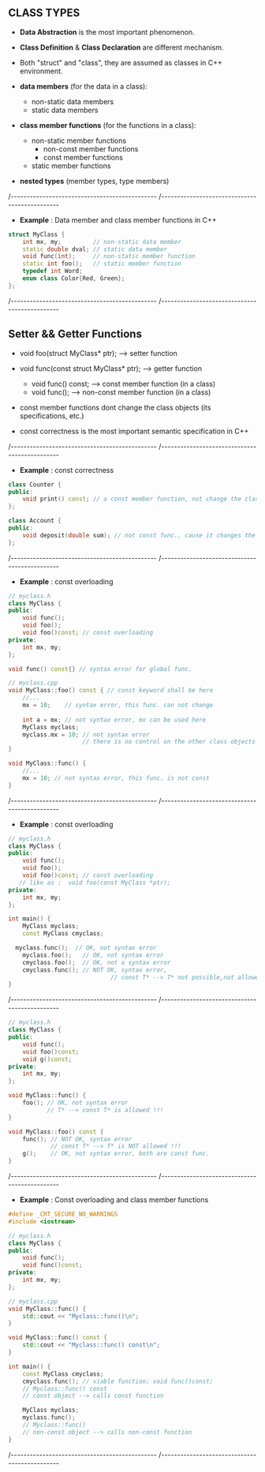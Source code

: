
## CLASS TYPES

- **Data Abstraction** is the most important phenomenon.

- **Class Definition** & **Class Declaration** are different mechanism. 

- Both "struct" and "class", they are assumed as classes in C++ environment.

- **data members** (for the data in a class):
  - non-static data members
  - static data members

- **class member functions** (for the functions in a class):
  - non-static member functions
    - non-const member functions
    - const member functions
  - static member functions

- **nested types** (member types, type members)
  
/----------------------------------------------
/----------------------------------------------

- **Example** : Data member and class member functions in C++

```cpp
struct MyClass {
	int mx, my;         // non-static data member
	static double dval; // static data member
	void func(int);     // non-static member function
	static int foo();   // static member function 
	typedef int Word;
	enum class Color{Red, Green};
};
```
/----------------------------------------------
/----------------------------------------------

## Setter && Getter Functions 

- void foo(struct MyClass* ptr); --> setter function

- void func(const struct MyClass* ptr); --> getter function
  - void func() const; --> const member function (in a class)
  - void func(); --> non-const member function (in a class)
  
- const member functions dont change the class objects (its specifications, etc.)

- const correctness is the most important semantic specification in C++ 

/----------------------------------------------
/----------------------------------------------

- **Example** :  const correctness

```cpp
class Counter {
public:
	void print() const; // a const member function, not change the class object spec.
};

class Account {
public:
	void deposit(double sum); // not const func., cause it changes the class object specs.
};
```

/----------------------------------------------
/----------------------------------------------

- **Example** : const overloading

```cpp
// myclass.h
class MyClass {
public:
	void func();
	void foo();
 	void foo()const; // const overloading
private:
	int mx, my; 
};

void func() const{} // syntax error for global func. 

// myclass.cpp
void MyClass::foo() const { // const keyword shall be here
	//...
	mx = 10;    // syntax error, this func. can not change 
	
	int a = mx; // not syntax error, mx can be used here 
	MyClass myclass; 
	myclass.mx = 10; // not syntax error
				     // there is no control on the other class objects 
}

void MyClass::func() { 
	//...
	mx = 10; // not syntax error, this func. is not const
}
```

/----------------------------------------------
/----------------------------------------------

- **Example** : const overloading

```cpp
// myclass.h
class MyClass {
public:
	void func();
	void foo(); 
 	void foo()const; // const overloading
   // like as :  void foo(const MyClass *ptr); 
private:
	int mx, my; 
};

int main() {
	MyClass myclass;
	const MyClass cmyclass;

  myclass.func();  // OK, not syntax error 
	myclass.foo();   // OK, not syntax error 
	cmyclass.foo();  // OK, not a syntax error
	cmyclass.func(); // NOT OK, syntax error, 
					         // const T* --> T* not possible,not allowed
}
```

/----------------------------------------------
/----------------------------------------------

```cpp
// myclass.h
class MyClass {
public:
	void func();
	void foo()const; 
	void g()const;
private:
	int mx, my;
};

void MyClass::func() {
	foo(); // OK, not syntax error
	       // T* --> const T* is allowed !!!
}

void MyClass::foo() const {
	func(); // NOT OK, syntax error
	        // const T* --> T* is NOT allowed !!!
	g();    // OK, not syntax error, both are const func. 
}
```

/----------------------------------------------
/----------------------------------------------

- **Example** : Const overloading and class member functions

```cpp
#define _CRT_SECURE_NO_WARNINGS
#include <iostream>

// myclass.h
class MyClass {
public:
	void func();
	void func()const;
private:
	int mx, my;
};

// myclass.cpp
void MyClass::func() {
	std::cout << "Myclass::func()\n";
}

void MyClass::func() const {
	std::cout << "Myclass::func() const\n";
}

int main() {
	const MyClass cmyclass;
	cmyclass.func(); // viable function: void func()const; 
	// Myclass::func() const
	// const object --> calls const function

	MyClass myclass;
	myclass.func();
	// Myclass::func()
	// non-const object --> calls non-const function
}
```

/----------------------------------------------
/----------------------------------------------
